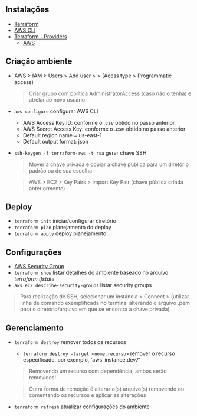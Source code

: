 ## Instalações
- [Terraform](https://developer.hashicorp.com/terraform/downloads)
- [AWS CLI](https://aws.amazon.com/pt/cli/)
- [Terraform - Providers](https://registry.terraform.io/browse/providers)
    - [AWS](https://registry.terraform.io/providers/hashicorp/aws/latest/docs)

## Criação ambiente
- AWS > IAM > Users > Add user > <terraform-aws> > (Acess type > Programmatic access)
    >Criar grupo com política AdministratorAccess (caso não o tenha) e atrelar ao novo usuário
- `aws configure` configurar AWS CLI
    - AWS Access Key ID: conforme o _.csv_ obtido no passo anterior
    - AWS Secret Access Key: conforme o _.csv_ obtido no passo anterior
    - Default region name = us-east-1
    - Default output format: json
- `ssh-keygen -f terraform-aws -t rsa` gerar chave SSH
    >Mover a chave privada e copiar a chave pública para um diretório padrão ou de sua escolha
    
    >AWS > EC2 > Key Pairs > Import Key Pair (chave pública criada anteriormente)

## Deploy
- `terraform init` iniciar/configurar diretório
- `terraform plan` planejamento do deploy
- `terraform apply` deploy planejamento

## Configurações
- [AWS Security Group](https://registry.terraform.io/providers/hashicorp/aws/latest/docs/resources/security_group)
- `terraform show` listar detalhes do ambiente baseado no arquivo _terraform.tfstate_
- `aws ec2 describe-security-groups` listar security groups
>Para realização de SSH, selecionar um instância > Connect > (utilizar linha de comando exemplificada no terminal alterando o arquivo .pem para o diretório/arquivo em que se encontra a chave privada)

## Gerenciamento
- `terraform destroy` remover todos os recursos
    - `terraform destroy -target <nome.recurso>` remover o recurso especificado, por exemplo, 'aws_instance.dev7'
    >Removendo um recurso com dependência, ambos serão removidos!

    >Outra forma de remoção é alterar o(s) arquivo(s) removendo ou comentando os recursos e aplicar as alterações

- `terraform refresh` atualizar configurações do ambiente